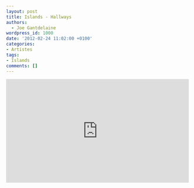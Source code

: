 ```yaml
---
layout: post
title: Islands - Hallways
authors:
  - Joe Gantdelaine
wordpress_id: 1000
date: '2012-02-24 11:02:00 +0100'
categories:
- Artistes
tags:
- Islands
comments: []
---
```

<iframe width="500" height="284" src="http://www.youtube.com/embed/Czi0F_Ovaws" frameborder="0" allowfullscreen></iframe>
